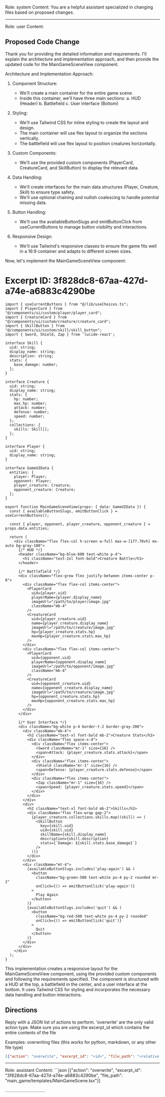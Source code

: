 Role: system
Content: You are a helpful assistant specialized in changing files based on proposed changes.
__________________
Role: user
Content: 
## Proposed Code Change
Thank you for providing the detailed information and requirements. I'll explain the architecture and implementation approach, and then provide the updated code for the MainGameSceneView component.

Architecture and Implementation Approach:

1. Component Structure:
   - We'll create a main container for the entire game scene.
   - Inside this container, we'll have three main sections:
     a. HUD (Header)
     b. Battlefield
     c. User Interface (Bottom)

2. Styling:
   - We'll use Tailwind CSS for inline styling to create the layout and design.
   - The main container will use flex layout to organize the sections vertically.
   - The battlefield will use flex layout to position creatures horizontally.

3. Custom Components:
   - We'll use the provided custom components (PlayerCard, CreatureCard, and SkillButton) to display the relevant data.

4. Data Handling:
   - We'll create interfaces for the main data structures (Player, Creature, Skill) to ensure type safety.
   - We'll use optional chaining and nullish coalescing to handle potential missing data.

5. Button Handling:
   - We'll use the availableButtonSlugs and emitButtonClick from useCurrentButtons to manage button visibility and interactions.

6. Responsive Design:
   - We'll use Tailwind's responsive classes to ensure the game fits well in a 16:9 container and adapts to different screen sizes.

Now, let's implement the MainGameSceneView component:

# Excerpt ID: 3f828dc8-67aa-427d-a74e-a6883c4290be
```tsx main_game/templates/MainGameScene.tsx
import { useCurrentButtons } from "@/lib/useChoices.ts";
import { PlayerCard } from "@/components/ui/custom/player/player_card";
import { CreatureCard } from "@/components/ui/custom/creature/creature_card";
import { SkillButton } from "@/components/ui/custom/skill/skill_button";
import { Sword, Shield, Zap } from 'lucide-react';

interface Skill {
  uid: string;
  display_name: string;
  description: string;
  stats: {
    base_damage: number;
  };
}

interface Creature {
  uid: string;
  display_name: string;
  stats: {
    hp: number;
    max_hp: number;
    attack: number;
    defense: number;
    speed: number;
  };
  collections: {
    skills: Skill[];
  };
}

interface Player {
  uid: string;
  display_name: string;
}

interface GameUIData {
  entities: {
    player: Player;
    opponent: Player;
    player_creature: Creature;
    opponent_creature: Creature;
  };
}

export function MainGameSceneView(props: { data: GameUIData }) {
  const { availableButtonSlugs, emitButtonClick } = useCurrentButtons();

  const { player, opponent, player_creature, opponent_creature } = props.data.entities;

  return (
    <div className="flex flex-col h-screen w-full max-w-[177.78vh] mx-auto bg-gray-100">
      {/* HUD */}
      <header className="bg-blue-600 text-white p-4">
        <h1 className="text-2xl font-bold">Creature Battle</h1>
      </header>

      {/* Battlefield */}
      <div className="flex-grow flex justify-between items-center p-8">
        <div className="flex flex-col items-center">
          <PlayerCard
            uid={player.uid}
            playerName={player.display_name}
            imageUrl="/path/to/player/image.jpg"
            className="mb-4"
          />
          <CreatureCard
            uid={player_creature.uid}
            name={player_creature.display_name}
            imageUrl="/path/to/creature/image.jpg"
            hp={player_creature.stats.hp}
            maxHp={player_creature.stats.max_hp}
          />
        </div>
        <div className="flex flex-col items-center">
          <PlayerCard
            uid={opponent.uid}
            playerName={opponent.display_name}
            imageUrl="/path/to/opponent/image.jpg"
            className="mb-4"
          />
          <CreatureCard
            uid={opponent_creature.uid}
            name={opponent_creature.display_name}
            imageUrl="/path/to/creature/image.jpg"
            hp={opponent_creature.stats.hp}
            maxHp={opponent_creature.stats.max_hp}
          />
        </div>
      </div>

      {/* User Interface */}
      <div className="bg-white p-4 border-t-2 border-gray-200">
        <div className="mb-4">
          <h2 className="text-xl font-bold mb-2">Creature Stats</h2>
          <div className="flex space-x-4">
            <div className="flex items-center">
              <Sword className="mr-1" size={16} />
              <span>Attack: {player_creature.stats.attack}</span>
            </div>
            <div className="flex items-center">
              <Shield className="mr-1" size={16} />
              <span>Defense: {player_creature.stats.defense}</span>
            </div>
            <div className="flex items-center">
              <Zap className="mr-1" size={16} />
              <span>Speed: {player_creature.stats.speed}</span>
            </div>
          </div>
        </div>
        <div>
          <h2 className="text-xl font-bold mb-2">Skills</h2>
          <div className="flex flex-wrap gap-2">
            {player_creature.collections.skills.map((skill) => (
              <SkillButton
                key={skill.uid}
                uid={skill.uid}
                skillName={skill.display_name}
                description={skill.description}
                stats={`Damage: ${skill.stats.base_damage}`}
              />
            ))}
          </div>
        </div>
        <div className="mt-4">
          {availableButtonSlugs.includes('play-again') && (
            <button
              className="bg-green-500 text-white px-4 py-2 rounded mr-2"
              onClick={() => emitButtonClick('play-again')}
            >
              Play Again
            </button>
          )}
          {availableButtonSlugs.includes('quit') && (
            <button
              className="bg-red-500 text-white px-4 py-2 rounded"
              onClick={() => emitButtonClick('quit')}
            >
              Quit
            </button>
          )}
        </div>
      </div>
    </div>
  );
}
```

This implementation creates a responsive layout for the MainGameSceneView component, using the provided custom components and following the requirements specified. The component is structured with a HUD at the top, a battlefield in the center, and a user interface at the bottom. It uses Tailwind CSS for styling and incorporates the necessary data handling and button interactions.

## Directions
Reply with a JSON list of actions to perform. 'overwrite' are the only valid action type. 
Make sure you are using the excerpt_id which contains the entire contents of the file

Examples:
overwriting files (this works for python, markdown, or any other file type)
```json output_example1
[{"action": "overwrite", "excerpt_id": "<id>", "file_path": "<relative file path>"}]
```

__________________
Role: assistant
Content: ```json
[{"action": "overwrite", "excerpt_id": "3f828dc8-67aa-427d-a74e-a6883c4290be", "file_path": "main_game/templates/MainGameScene.tsx"}]
```
__________________
